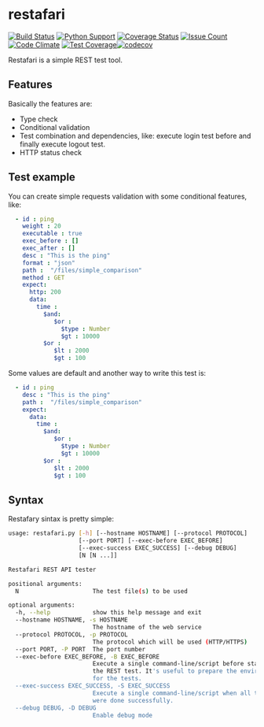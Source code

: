 # restafari 

[![Build Status](https://travis-ci.org/manoelhc/restafari.svg?branch=master)](https://travis-ci.org/manoelhc/restafari) [![Python Support](https://img.shields.io/badge/restafari-3.3%2C%203.4%2C%203.5-green.svg)]() [![Coverage Status](https://coveralls.io/repos/github/manoelhc/restafari/badge.svg?branch=master)](https://coveralls.io/github/manoelhc/restafari?branch=master) [![Issue Count](https://codeclimate.com/github/manoelhc/restafari/badges/issue_count.svg)](https://codeclimate.com/github/manoelhc/restafari) [![Code Climate](https://codeclimate.com/github/manoelhc/restafari/badges/gpa.svg)](https://codeclimate.com/github/manoelhc/restafari)
[![Test Coverage](https://codeclimate.com/github/manoelhc/restafari/badges/coverage.svg)](https://codeclimate.com/github/manoelhc/restafari/coverage)[![codecov](https://codecov.io/gh/manoelhc/restafari/branch/master/graph/badge.svg)](https://codecov.io/gh/manoelhc/restafari)


Restafari is a simple REST test tool.

## Features
Basically the features are:
 * Type check
 * Conditional validation
 * Test combination and dependencies, like: execute login test before and finally execute logout test.
 * HTTP status check


## Test example

You can create simple requests validation with some conditional features, like:

```yaml
  - id : ping
    weight : 20
    executable : true
    exec_before : []
    exec_after : []
    desc : "This is the ping"
    format : "json"
    path :  "/files/simple_comparison"
    method : GET
    expect:
      http: 200
      data:
        time :
          $and:
             $or :
               $type : Number
               $gt : 10000
          $or :
             $lt : 2000
             $gt : 100

```

Some values are default and another way to write this test is:

```yaml
  - id : ping
    desc : "This is the ping"
    path :  "/files/simple_comparison"
    expect:
      data:
        time :
          $and:
             $or :
               $type : Number
               $gt : 10000
          $or :
             $lt : 2000
             $gt : 100

```


## Syntax

Restafary sintax is pretty simple:

```bash
usage: restafari.py [-h] [--hostname HOSTNAME] [--protocol PROTOCOL]
                    [--port PORT] [--exec-before EXEC_BEFORE]
                    [--exec-success EXEC_SUCCESS] [--debug DEBUG]
                    [N [N ...]]

Restafari REST API tester

positional arguments:
  N                     The test file(s) to be used

optional arguments:
  -h, --help            show this help message and exit
  --hostname HOSTNAME, -s HOSTNAME
                        The hostname of the web service
  --protocol PROTOCOL, -p PROTOCOL
                        The protocol which will be used (HTTP/HTTPS)
  --port PORT, -P PORT  The port number
  --exec-before EXEC_BEFORE, -B EXEC_BEFORE
                        Execute a single command-line/script before starting
                        the REST test. It's useful to prepare the environment
                        for the tests.
  --exec-success EXEC_SUCCESS, -S EXEC_SUCCESS
                        Execute a single command-line/script when all tests
                        were done successfully.
  --debug DEBUG, -D DEBUG
                        Enable debug mode

```

